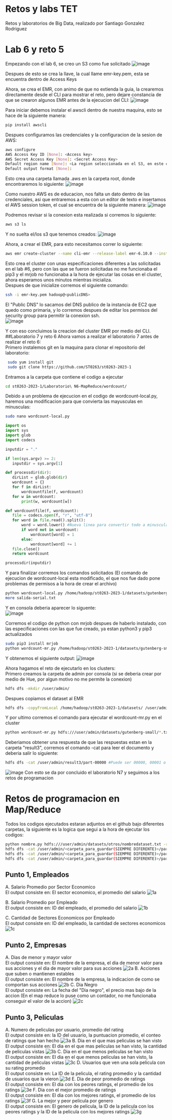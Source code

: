 # Retos y labs TET
 Retos y laboratorios de Big Data, realizado por Santiago Gonzalez Rodriguez

# Lab 6 y reto 5
Empezando con el lab 6, se creo un S3 como fue solicitado 
![image](https://github.com/SantiagoGonzalezR/Retos-y-labs-TET/assets/68928481/3ffaa698-69f4-44e4-a2b3-315aa5648019)

Despues de esto se crea la llave, la cual llame emr-key.pem, esta se encuentra dentro de Access Keys

Ahora, se crea el EMR, con animo de que no extienda la guia, la crearemos directamente desde el CLI para mostrar el reto, pero dejare constancia de que se crearon algunos EMR antes de la ejecucion del CLI:
![image](https://github.com/SantiagoGonzalezR/Retos-y-labs-TET/assets/68928481/57f60540-2321-4529-ab01-14dc7a9fde8b)

Para iniciar debemos instalar el awscli dentro de nuestra maquina, esto se hace de la siguiente manera:
```sh
pip install awscli
```
Despues configuramos las credenciales y la configuracion de la sesion de AWS:
```sh
aws configure
AWS Access Key ID [None]: <Access key>
AWS Secret Access Key [None]: <Secret Access Key>
Default region name [None]: <La region seleccionada en el S3, en este caso es "us-east-1">
Default output format [None]:
```
Esto crea una carpeta llamada .aws en la carpeta root, donde encontraremos lo siguiente:
![image](https://github.com/SantiagoGonzalezR/Retos-y-labs-TET/assets/68928481/385ad259-37b0-4bd1-94a5-836dfcf1d0f1)

Como nuestro AWS es de educacion, nos falta un dato dentro de las credenciales, asi que entraremos a esta con un editor de texto e insertamos el AWS session token, el cual se encuentra de la siguiente manera:
![image](https://github.com/SantiagoGonzalezR/Retos-y-labs-TET/assets/68928481/46ea40cc-fcf7-48be-af89-73e2a3092c7f)

Podremos revisar si la conexion esta realizada si corremos lo siguiente:
```sh
aws s3 ls
```
Y no suelta el/los s3 que tenemos creados:
![image](https://github.com/SantiagoGonzalezR/Retos-y-labs-TET/assets/68928481/2e9c08e7-66ea-4f82-95d0-2c8ac86e1018)

Ahora, a crear el EMR, para esto necesitamos correr lo siguiente:
```sh
aws emr create-cluster --name cli-emr --release-label emr-6.10.0 --instance-type m4.large --instance-count 3 --log-uri s3://santiago-lab-emr/logs --use-default-roles --ec2-attributes KeyName=emr-key,SubnetId=subnet-054cf2ee6f1206990 --no-termination-protected
```
Esto crea el cluster con unas especificaciones diferentes a las solicitadas en el lab #6, pero con las que se fueron solicitadas no me funcionaba el pip3 y el mrjob no funcionaba a la hora de ejecutar las cosas en el cluster, ahora esperamos unos minutos mientras inicializa.  
Despues de que inicialize corremos el siguiente comando:
```sh
ssh -i emr-key.pem hadoop@<publicDNS>
```
El "Public DNS" lo sacamos del DNS publico de la instancia de EC2 que quedo como primaria, y lo corremos despues de editar los permisos del security group para permitir la conexion ssh.  
![image](https://github.com/SantiagoGonzalezR/Retos-y-labs-TET/assets/68928481/938066e1-637c-439e-bd4b-a827264849bf)

Y con eso concluimos la creacion del cluster EMR por medio del CLI.
##Laboratorio 7 y reto 6
Ahora vamos a realizar el laboratorio 7 antes de realizar el reto 6:  
Primero instalemos git en la maquina para clonar el repositorio del laboratorio:
```sh
 sudo yum install git
 sudo git clone https://github.com/ST0263/st0263-2023-1
 ```
 Entramos a la carpeta que contiene el codigo a ejecutar
 ```sh
 cd st0263-2023-1/Laboratorio\ N6-MapReduce/wordcount/
 ```
 Debido a un problema de ejecucion en el codigo de wordcount-local.py, haremos una modificacion para que convierta las mayusculas en minusculas:
 ```sh
 sudo nano wordcount-local.py
 ```
 ```python
 import os
import sys
import glob
import codecs

inputdir = "."

if len(sys.argv) >= 2:
    inputdir = sys.argv[1]

def processdir(dir):
    dirList = glob.glob(dir)
    wordcount = {}
    for f in dirList:
        wordcountfile(f, wordcount)
    for w in wordcount:
        print(w, wordcount[w])

def wordcountfile(f, wordcount):
    file = codecs.open(f, "r", "utf-8")
    for word in file.read().split():
        word = word.lower() #Nueva linea para convertir todo a minusculas
        if word not in wordcount:
            wordcount[word] = 1
        else:
            wordcount[word] += 1
    file.close()
    return wordcount

processdir(inputdir)
 ```
 Y para finalizar corremos los comandos solicitados (El comando de ejecucion de wordcount-local esta modificado, el que nos fue dado pone problemas de permisos a la hora de crear el archivo)
 ```sh
 python wordcount-local.py /home/hadoop/st0263-2023-1/datasets/gutenberg-small/*.txt | sudo tee salida-serial.txt > /dev/null
 more salida-serial.txt
```
Y en consola deberia aparecer lo siguente:  
![image](https://github.com/SantiagoGonzalezR/Retos-y-labs-TET/assets/68928481/38c1b2b8-13b7-4b3a-b1ee-6b1ebd8d162b)

Corremos el codigo de python con mrjob despues de haberlo instalado, con las especificaciones con las que fue creado, ya estan python3 y pip3 actualizados
```sh
sudo pip3 install mrjob
python wordcount-mr.py /home/hadoop/st0263-2023-1/datasets/gutenberg-small/*.txt
```
Y obtenemos el siguiente output:
![image](https://github.com/SantiagoGonzalezR/Retos-y-labs-TET/assets/68928481/03f17825-ccf7-41c0-8e2b-7aad0901cb9f)

Ahora hagamos el reto de ejecutarlo en los clusters:  
Primero creamos la carpeta de admin por consola (si se deberia crear por medio de Hue, por algun motivo no me permite la conexion)
```sh
hdfs dfs -mkdir /user/admin/
```
Despues copiamos el dataset al EMR
```sh
hdfs dfs -copyFromLocal /home/hadoop/st0263-2023-1/datasets/ /user/admin/
```
Y por ultimo corremos el comando para ejecutar el wordcount-mr.py en el cluster
```sh
python wordcount-mr.py hdfs:///user/admin/datasets/gutenberg-small/*.txt -r hadoop --output-dir hdfs:///user/admin/result3
```
Deberiamos obtener una respuesta de que las respuestas estan en la carpeta "result3", corremos el comando -cat para leer el documento y deberia salir lo siguiente:
```sh
hdfs dfs -cat /user/admin/result3/part-00000 #Puede ser 00000, 00001 o 00002#
```
![image](https://github.com/SantiagoGonzalezR/Retos-y-labs-TET/assets/68928481/77d98df5-81e1-4d22-b217-013cb967f511)
Con esto se da por concluido el laboratorio N7 y seguimos a los retos de programacion
# Retos de programacion en Map/Reduce
Todos los codigos ejecutados estaran adjuntos en el github bajo diferentes carpetas, la siguiente es la logica que segui a la hora de ejecutar los codigos:
```sh
python nombre.py hdfs:///user/admin/datasets/otros/nombredataset.txt -r hadoop --output-dir hdfs:///user/admin/<carpeta_para_guardar(SIEMPRE DIFERENTE)>
hdfs dfs -cat /user/admin/<carpeta_para_guardar(SIEMPRE DIFERENTE)>/part-0000
hdfs dfs -cat /user/admin/<carpeta_para_guardar(SIEMPRE DIFERENTE)>/part-0001
hdfs dfs -cat /user/admin/<carpeta_para_guardar(SIEMPRE DIFERENTE)>/part-0002
```
## Punto 1, Empleados
A. Salario Promedio por Sector Economico  
El output consiste en: El sector economico, el promedio del salario
![1a](https://github.com/SantiagoGonzalezR/Retos-y-labs-TET/assets/68928481/a5868bb7-29cf-44ba-9828-f5994eadd003)

B. Salario Promedio por Empleado  
El output consiste en: ID del empleado, el promedio del salario
![1b](https://github.com/SantiagoGonzalezR/Retos-y-labs-TET/assets/68928481/7bf05046-fab1-43c4-8a33-74a33a561d33)

C. Cantidad de Sectores Economicos por Empleado  
El output consiste en: ID del empleado, la cantidad de sectores economicos  
![1c](https://github.com/SantiagoGonzalezR/Retos-y-labs-TET/assets/68928481/068e93e0-9487-42e0-9f49-36efe29db98c)
## Punto 2, Empresas
A. Dias de menor y mayor valor  
El output consiste en: El nombre de la empresa, el dia de menor valor para sus acciones y el dia de mayor valor para sus acciones
![2a](https://github.com/SantiagoGonzalezR/Retos-y-labs-TET/assets/68928481/3fa251e8-fc0a-469a-b8ca-2106de1638ec)
B. Acciones que suben o mantienen estables  
El output consiste en: El nombre de la empresa, la indicacion de como se comportan sus acciones
![2b](https://github.com/SantiagoGonzalezR/Retos-y-labs-TET/assets/68928481/a887bd41-e885-439d-80d9-faa88ed21019)
C. Dia Negro  
El output consiste en: La fecha del "Dia negro", el precio mas bajo de la accion (En el map reduce lo puse como un contador, no me funcionaba conseguir el valor de la accion)
![2c](https://github.com/SantiagoGonzalezR/Retos-y-labs-TET/assets/68928481/a0907296-8743-4c79-b079-58e7a5ceb759)
## Punto 3, Peliculas
A. Numero de peliculas por usuario, promedio del rating  
El output consiste en: la ID del usuario, la puntuacion promedio, el conteo de ratings que han hecho
![3a](https://github.com/SantiagoGonzalezR/Retos-y-labs-TET/assets/68928481/3f2ddb37-16d7-4a9b-a254-866d1d1cc9b6)
B. Dia en el que mas peliculas se han visto  
El output consiste en: El dia en el que mas peliculas se han visto, la cantidad de peliculas vistas
![3b](https://github.com/SantiagoGonzalezR/Retos-y-labs-TET/assets/68928481/07106c45-0430-49e3-a5b8-b53da784df7d)
C. Dia en el que menos peliculas se han visto  
El output consiste en: El dia en el que menos peliculas se han visto, la cantidad de peliculas vistas
![3c](https://github.com/SantiagoGonzalezR/Retos-y-labs-TET/assets/68928481/e302e93c-f74a-4c30-af75-760c611dd58b)
D. Usuarios que ven una sola pelicula con su rating promedio  
El output consiste en: La ID de la pelicula, el rating promedio y la cantidad de usuarios que la vieron
![3d](https://github.com/SantiagoGonzalezR/Retos-y-labs-TET/assets/68928481/94c8ec9d-186e-4c37-84dc-8cf530360bee)
E. Dia de peor promedio de ratings  
El output consiste en: El dia con los peores ratings, el promedio de los ratings
![3e](https://github.com/SantiagoGonzalezR/Retos-y-labs-TET/assets/68928481/ffb80c0d-2327-4432-8047-0e99063fa284)
F. Dia con el mejor promedio de ratings  
El output consiste en: El dia con los mejores ratings, el promedio de los ratings
![3f](https://github.com/SantiagoGonzalezR/Retos-y-labs-TET/assets/68928481/c90c30f7-91e6-4381-abed-cfc593df69f6)
G. La mejor y peor pelicula por genero  
El output consiste en: El genero de pelicula, la ID de la pelicula con los peores ratings y la ID de la pelicula con los mejores ratings
![3g](https://github.com/SantiagoGonzalezR/Retos-y-labs-TET/assets/68928481/5ffed753-2d28-4308-aa04-cd2cf9e7e7ef)
